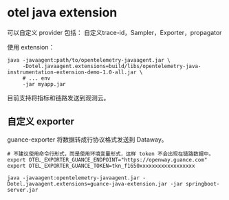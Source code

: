# otel java extension
可以自定义 provider 包括： 自定义trace-id，Sampler，Exporter，propagator

使用 extension：
```shell
java -javaagent:path/to/opentelemetry-javaagent.jar \
     -Dotel.javaagent.extensions=build/libs/opentelemetry-java-instrumentation-extension-demo-1.0-all.jar \
     # ... env
     -jar myapp.jar
```

目前支持将指标和链路发送到观测云。

## 自定义 exporter
guance-exporter 将数据转成行协议格式发送到 Dataway。

```shell
# 不建议使用命令行形式，而是使用环境变量形式，这样 token 不会出现在链路数据中。
export OTEL_EXPORTER_GUANCE_ENDPOINT="https://openway.guance.com"
export OTEL_EXPORTER_GUANCE_TOKEN=tkn_f1650xxxxxxxxxxxxxxxxxx

java -javaagent:opentelemetry-javaagent.jar -Dotel.javaagent.extensions=guance-java-extension.jar -jar springboot-server.jar
```